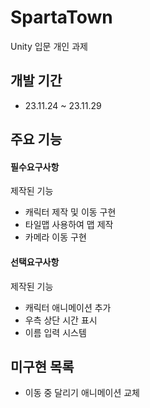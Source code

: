 # SpartaTown

Unity 입문 개인 과제

## 개발 기간

- 23.11.24 ~ 23.11.29

## 주요 기능

#### 필수요구사항

제작된 기능
- 캐릭터 제작 및 이동 구현
- 타일맵 사용하여 맵 제작
- 카메라 이동 구현

#### 선택요구사항

제작된 기능
- 캐릭터 애니메이션 추가
- 우측 상단 시간 표시
- 이름 입력 시스템

## 미구현 목록

- 이동 중 달리기 애니메이션 교체

